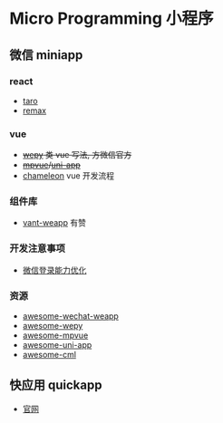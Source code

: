 # Micro Programming 小程序

## 微信 miniapp

### react

- [taro](https://github.com/nervjs/taro)
- [remax](https://github.com/remaxjs/remax)

### vue

- ~~[wepy](https://wepyjs.github.io/wepy-docs/) 类 vue 写法, 方微信官方~~
- ~~[mpvue](https://github.com/Meituan-Dianping/mpvue)/[uni-app](https://github.com/dcloudio/uni-app)~~
- [chameleon](https://github.com/didi/chameleon) vue 开发流程


### 组件库

- [vant-weapp](https://github.com/youzan/vant-weapp) 有赞

### 开发注意事项

- [微信登录能力优化](https://developers.weixin.qq.com/community/develop/doc/000e2aac1ac838e29aa6c4eaf56409?highLine=%25E7%2599%25BB%25E5%25BD%2595)

### 资源

- [awesome-wechat-weapp](https://github.com/justjavac/awesome-wechat-weapp)
- [awesome-wepy](https://github.com/aben1188/awesome-wepy)
- [awesome-mpvue](https://github.com/mpvue/awesome-mpvue)
- [awesome-uni-app](https://github.com/aben1188/awesome-uni-app)
- [awesome-cml](https://github.com/chameleon-team/awesome-cml)

## 快应用 quickapp

- [官网](https://www.quickapp.cn/) 
